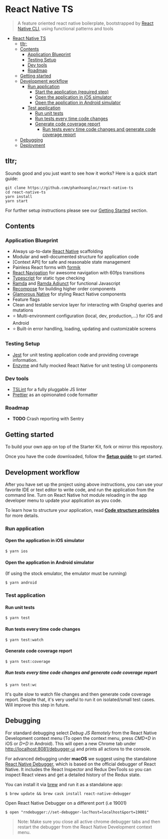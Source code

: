 # React Native TS

> A feature oriented react native boilerplate, bootstrapped by [React Native CLI](https://facebook.github.io/react-native/docs/getting-started.html), using functional patterns and tools

- [React Native TS](#react-native-ts)
  - [tltr;](#tltr)
  - [Contents](#contents)
    - [Application Blueprint](#application-blueprint)
    - [Testing Setup](#testing-setup)
    - [Dev tools](#dev-tools)
    - [Roadmap](#roadmap)
  - [Getting started](#getting-started)
  - [Development workflow](#development-workflow)
    - [Run application](#run-application)
      - [Start the application (required step)](#start-the-application-required-step)
      - [Open the application in iOS simulator](#open-the-application-in-ios-simulator)
      - [Open the application in Android simulator](#open-the-application-in-android-simulator)
    - [Test application](#test-application)
      - [Run unit tests](#run-unit-tests)
      - [Run tests every time code changes](#run-tests-every-time-code-changes)
      - [Generate code coverage report](#generate-code-coverage-report)
        - [Run tests every time code changes and generate code coverage report](#run-tests-every-time-code-changes-and-generate-code-coverage-report)
  - [Debugging](#debugging)
  - [Deployment](#deployment)

## tltr;

Sounds good and you just want to see how it works? Here is a quick start guide:

```
git clone https://github.com/phanhoangloc/react-native-ts
cd react-native-ts
yarn install
yarn start
```

For further setup instructions please see our [Getting Started](#getting-started) section.

## Contents

### Application Blueprint

- Always up-to-date [React Native](https://facebook.github.io/react-native/) scaffolding
- Modular and well-documented structure for application code
- [Context API] for safe and reasonable state management
- Painless React forms with [formik](https://github.com/jaredpalmer/formik)
- [React Navigation](https://reactnavigation.org/) for awesome navigation with 60fps transitions
- [Typescript](https://www.typescriptlang.org/) for static type checking
- [Ramda](https://github.com/ramda/ramda) and [Ramda Adjunct](https://github.com/char0n/ramda-adjunct) for functional Javascript
- [Recompose](https://github.com/acdlite/recompose) for building higher order components
- [Glamorous Native](https://github.com/robinpowered/glamorous-native) for styling React Native components
- Feature flags
- Clean and testable service layer for interacting with Graphql queries and mutations
- :star: Multi-environment configuration (local, dev, production,...) for iOS and Android
- :star: Built-in error handling, loading, updating and customizable screens

### Testing Setup

- [Jest](https://facebook.github.io/jest/) for unit testing application code and providing coverage information.
- [Enzyme](https://github.com/airbnb/enzyme) and fully mocked React Native for unit testing UI components

### Dev tools

- [TSLint](https://palantir.github.io/tslint/) for a fully pluggable JS linter
- [Prettier](https://github.com/prettier/prettier) as an opinionated code formatter

### Roadmap

- **TODO** Crash reporting with Sentry

## Getting started

To build your own app on top of the Starter Kit, fork or mirror this repository.

Once you have the code downloaded, follow the **[Setup guide](docs/SETUP.md)** to get started.

## Development workflow

After you have set up the project using above instructions, you can use your favorite IDE or text editor to write code, and run the application from the command line. Turn on React Native hot module reloading in the app developer menu to update your application as you code.

To learn how to structure your application, read **[Code structure principles](docs/STRUCTURE.md)** for more details.

### Run application

#### Open the application in iOS simulator

```
$ yarn ios
```

#### Open the application in Android simulator

(If using the stock emulator, the emulator must be running)

```
$ yarn android
```

### Test application

#### Run unit tests

```
$ yarn test
```

#### Run tests every time code changes

```
$ yarn test:watch
```

#### Generate code coverage report

```
$ yarn test:coverage
```

##### Run tests every time code changes and generate code coverage report

```
$ yarn test:wc
```

It's quite slow to watch file changes and then generate code coverage report. Despite that, it's very useful to run it on isolated/small test cases. Will improve this step in future.

## Debugging

For standard debugging select _Debug JS Remotely_ from the React Native Development context menu (To open the context menu, press _CMD+D_ in iOS or _D+D_ in Android). This will open a new Chrome tab under [http://localhost:8081/debugger-ui](http://localhost:8081/debugger-ui) and prints all actions to the console.

For advanced debugging under **macOS** we suggest using the standalone [React Native Debugger](https://github.com/jhen0409/react-native-debugger), which is based on the official debugger of React Native.
It includes the React Inspector and Redux DevTools so you can inspect React views and get a detailed history of the Redux state.

You can install it via [brew](https://brew.sh/) and run it as a standalone app:

```
$ brew update && brew cask install react-native-debugger
```

Open React Native Debugger on a different port (i.e 19001)

```
$ open "rndebugger://set-debugger-loc?host=localhost&port=19001"
```

> Note: Make sure you close all active chrome debugger tabs and then restart the debugger from the React Native Development context menu.
